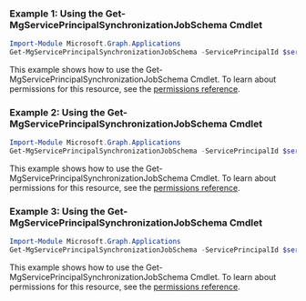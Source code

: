 ### Example 1: Using the Get-MgServicePrincipalSynchronizationJobSchema Cmdlet
```powershell
Import-Module Microsoft.Graph.Applications
Get-MgServicePrincipalSynchronizationJobSchema -ServicePrincipalId $servicePrincipalId -SynchronizationJobId $synchronizationJobId
```
This example shows how to use the Get-MgServicePrincipalSynchronizationJobSchema Cmdlet.
To learn about permissions for this resource, see the [permissions reference](/graph/permissions-reference).
### Example 2: Using the Get-MgServicePrincipalSynchronizationJobSchema Cmdlet
```powershell
Import-Module Microsoft.Graph.Applications
Get-MgServicePrincipalSynchronizationJobSchema -ServicePrincipalId $servicePrincipalId -SynchronizationJobId $synchronizationJobId
```
This example shows how to use the Get-MgServicePrincipalSynchronizationJobSchema Cmdlet.
To learn about permissions for this resource, see the [permissions reference](/graph/permissions-reference).
### Example 3: Using the Get-MgServicePrincipalSynchronizationJobSchema Cmdlet
```powershell
Import-Module Microsoft.Graph.Applications
Get-MgServicePrincipalSynchronizationJobSchema -ServicePrincipalId $servicePrincipalId -SynchronizationJobId $synchronizationJobId
```
This example shows how to use the Get-MgServicePrincipalSynchronizationJobSchema Cmdlet.
To learn about permissions for this resource, see the [permissions reference](/graph/permissions-reference).
